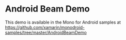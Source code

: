 Android Beam Demo
=================

This demo is available in the Mono for Android samples at https://github.com/xamarin/monodroid-samples/tree/master/AndroidBeamDemo
